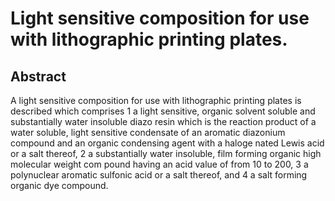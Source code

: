 # Light sensitive composition for use with lithographic printing plates.

## Abstract
A light sensitive composition for use with lithographic printing plates is described which comprises 1 a light sensitive, organic solvent soluble and substantially water insoluble diazo resin which is the reaction product of a water soluble, light sensitive condensate of an aromatic diazonium compound and an organic condensing agent with a haloge nated Lewis acid or a salt thereof, 2 a substantially water insoluble, film forming organic high molecular weight com pound having an acid value of from 10 to 200, 3 a polynuclear aromatic sulfonic acid or a salt thereof, and 4 a salt forming organic dye compound.